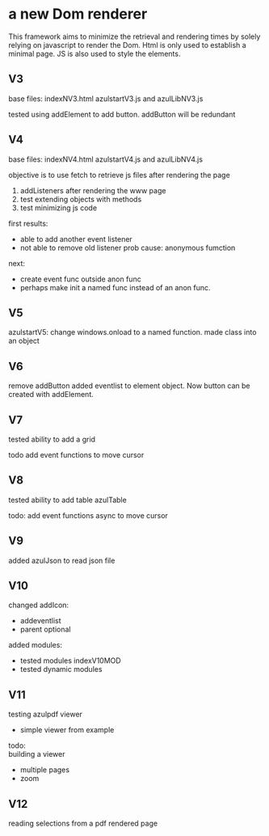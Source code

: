 # a new Dom renderer

This framework aims to minimize the retrieval and rendering times by solely relying on javascript to render the Dom.
Html is only used to establish a minimal page.
JS is also used to style the elements.

## V3
base files: indexNV3.html azulstartV3.js and azulLibNV3.js

tested using addElement to add button. addButton will be redundant

## V4
base files: indexNV4.html azulstartV4.js and azulLibNV4.js

objective is to use fetch to retrieve js files after rendering the page

 1. addListeners after rendering the www page
 2. test extending objects with methods
 3. test minimizing js code

first results:
 - able to add another event listener
 - not able to remove old listener prob cause: anonymous fumction

next: 
 - create event func outside anon func
 - perhaps make init a named func instead of an anon func.

## V5

azulstartV5: change windows.onload to a named function.
made class into an object

## V6

remove addButton added eventlist to element object.
Now button can be created with addElement.

## V7

tested ability to add a grid

todo add event functions to move cursor

## V8

tested ability to add table azulTable

todo: add event functions async to move cursor

## V9

added azulJson to read json file

## V10 

changed addIcon:
 - addeventlist
 - parent optional

added modules:
- tested modules indexV10MOD
- tested dynamic modules

## V11

testing azulpdf viewer

 - simple viewer from example

todo:  
building a viewer

 - multiple pages
 - zoom

## V12

reading selections from a pdf rendered page
